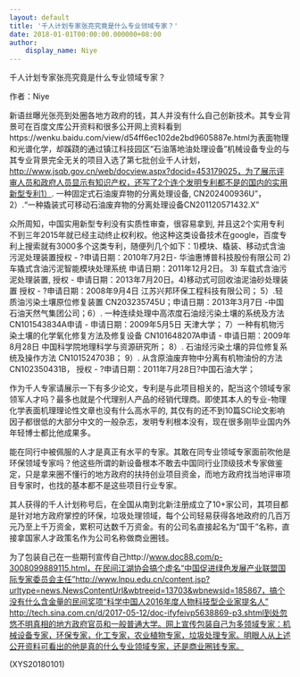 ```yaml
---
layout: default
title: '千人计划专家张亮究竟是什么专业领域专家？'
date: 2018-01-01T00:00:00.000000+08:00
author:
    display_name: Niye
---
```


千人计划专家张亮究竟是什么专业领域专家？

作者：Niye

新语丝曝光张亮到处圈各地方政府的钱，其人并没有什么自己创新技术。其专业背景可在百度文库公开资料和很多公开网上资料看到https://wenku.baidu.com/view/d54ff6ec102de2bd9605887e.html为表面物理和光谱化学，却蹊跷的通过镇江科技园区“石油落地油处理设备”机械设备专业的与其专业背景完全无关的项目入选了第七批创业千人计划，http://www.jsqb.gov.cn/web/docview.aspx?docid=453179025，为了展示评审人员和政府人员显示有知识产权，还写了2个连个发明专利都不是的国内的实用新型专利1）. 一种固定式石油废弃物的分离处理设备, CN202400936U”，2）.“一种撬装式可移动石油废弃物的分离处理设备CN201120571432.X”

众所周知，中国实用新型专利没有实质性审查，很容易拿到, 并且这2个实用专利不到三年2015年就已经主动终止权利权。他这种这类设备技术在google，百度专利上搜索就有3000多个这类专利，随便列几个如下：1)模块、橇装、移动式含油污泥处理装置授权 - ?申请日期：2010年7月2日- 华油惠博普科技股份有限公司  2) 车撬式含油污泥智能模块处理系统 申请日期：2011年12月2日。 3) 车载式含油污泥处理装置, 授权 - 申请日期：2013年7月20日。4)移动式可回收油泥油砂处理装置 授权 - ?申请日期：2008年9月4日  江苏兴邦环保工程科技有限公司； 5）.轻质油污染土壤原位修复装置 CN203235745U；申请日期：2013年3月7日 -中国石油天然气集团公司；6）. 一种连续处理中高浓度石油烃污染土壤的系统及方法 CN101543834A申请 - 申请日期：2009年5月5日 天津大学； 7）一种有机物污染土壤的化学氧化修复方法及修复设备 CN101648207A申请 - 申请日期：2009年8月28日 中国科学院地理科学与资源研究所； 8）.  石油烃污染土壤的异位修复系统及操作方法 CN101524703B； 9）. 从含原油废弃物中分离有机物油份的方法 CN102350431B， 授权 - ?申请日期：2011年7月28日?中国石油大学；

作为千人专家请展示一下有多少论文，专利是与此项目相关的，配当这个领域专家领军人才吗？最多也就是个代理别人产品的经销代理商。即使其本人的专业-物理化学表面机理理论性文章也没有什么高水平的, 其仅有的还不到10篇SCI论文影响因子都很低的大部分中文的一般杂志，发明专利根本没有，现在很多刚毕业国内外年轻博士都比他成果多。

能在同行中被佩服的人才是真正有水平的专家。其敢在同专业领域专家面前吹他是环保领域专家吗？他这些所谓的新设备根本不敢去中国同行业顶级技术专家做鉴定，只是拿来圈不懂行的地方政府的扶持创业项目资金，而地方政府找当地评审项目专家时，也找的基本都不是这些项目行业专家。

其人获得的千人计划称号后，在全国从南到北新注册成立了10+家公司，其项目都是针对地方政府掌控的环保，垃圾处理领域，每个公司轻易获得各地政府的几百万元乃至上千万资金，累积可达数千万资金。有的公司名直接起名为“国千”名称，直接拿国家人才政策名作为公司名称做商业圈钱。

为了包装自己在一些期刊宣传自己http://www.doc88.com/p-3008099889115.html，在民间江湖协会搞个虚名“中国促进绿色发展产业联盟国际专家委员会主任”http://www.lnpu.edu.cn/content.jsp?urltype=news.NewsContentUrl&wbtreeid=13703&wbnewsid=185867，搞个没有什么含金量的民间奖项“科学中国人2016年度人物科技型企业家提名人” http://tech.sina.com.cn/d/2017-05-12/doc-ifyfeivp5638869-p3.shtml到处忽悠不明真相的地方政府官员和一般普通大学。网上宣传包装自己为多领域专家：机械设备专家，环保专家，化工专家，农业植物专家，垃圾处理专家。明眼人从上述公开资料可看出的他是真的什么专业领域专家，还是商业圈钱专家。

(XYS20180101)


